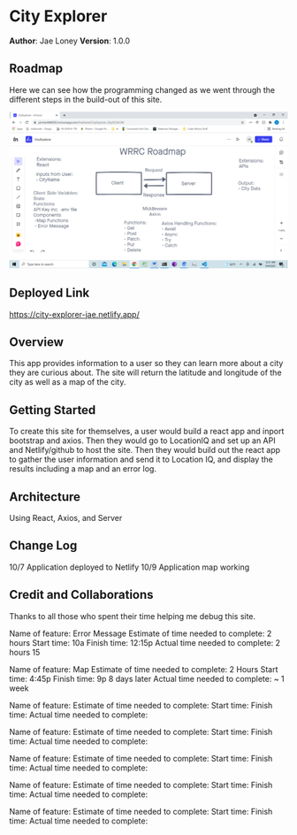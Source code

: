# City Explorer

**Author**: Jae Loney
**Version**: 1.0.0 

## Roadmap
Here we can see how the programming changed as we went through the different steps in the build-out of this site. 

![WRRC Overview](public/images/WRRC.png)

## Deployed Link
https://city-explorer-jae.netlify.app/

## Overview
This app provides information to a user so they can learn more about a city they are curious about. The site will return the latitude and longitude of the city as well as a map of the city.

## Getting Started
To create this site for themselves, a user would build a react app and inport bootstrap and axios. Then they would go to LocationIQ and set up an API and Netlify/github to host the site. Then they would build out the react app to gather the user information and send it to Location IQ, and display the results including a map and an error log.

## Architecture
Using React, Axios, and Server

## Change Log
10/7 Application deployed to Netlify
10/9 Application map working

## Credit and Collaborations
Thanks to all those who spent their time helping me debug this site.

Name of feature: Error Message
Estimate of time needed to complete: 2 hours
Start time: 10a
Finish time: 12:15p
Actual time needed to complete: 2 hours 15

Name of feature: Map
Estimate of time needed to complete: 2 Hours
Start time: 4:45p
Finish time: 9p 8 days later
Actual time needed to complete: ~ 1 week

Name of feature: 
Estimate of time needed to complete: 
Start time: 
Finish time: 
Actual time needed to complete: 

Name of feature: 
Estimate of time needed to complete: 
Start time: 
Finish time: 
Actual time needed to complete: 

Name of feature: 
Estimate of time needed to complete: 
Start time: 
Finish time: 
Actual time needed to complete: 

Name of feature: 
Estimate of time needed to complete: 
Start time: 
Finish time: 
Actual time needed to complete: 

Name of feature: 
Estimate of time needed to complete: 
Start time: 
Finish time: 
Actual time needed to complete: 